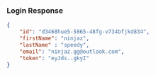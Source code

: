 ### Login Response

```json
{
    "id": "d3468hue5-5865-48fg-v734bfjkd834",
    "firstName": "ninjaz",
    "lastName" : "speedy",
    "email": "ninjaz.gg@outlook.com",
    "token": "eyJds..gkyI"
}
```
